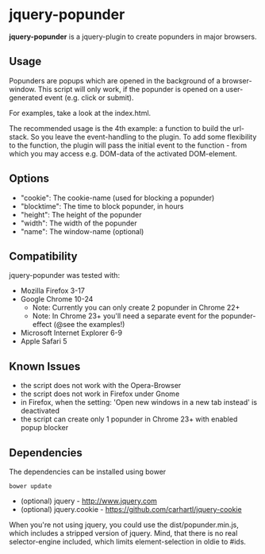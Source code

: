 jquery-popunder
=====

**jquery-popunder** is a jquery-plugin to create popunders in major browsers.

Usage
-----

Popunders are popups which are opened in the background of a browser-window.
This script will only work, if the popunder is opened on a user-generated event (e.g. click or submit).

For examples, take a look at the index.html.

The recommended usage is the 4th example: a function to build the url-stack.
So you leave the event-handling to the plugin. To add some flexibility to the function, the plugin will pass the initial event to the function - from which you may access e.g. DOM-data of the activated DOM-element.

Options
-------
- "cookie": The cookie-name (used for blocking a popunder)
- "blocktime": The time to block popunder, in hours
- "height": The height of the popunder
- "width": The width of the popunder
- "name": The window-name (optional)

Compatibility
-------

jquery-popunder was tested with:
- Mozilla Firefox 3-17
- Google Chrome 10-24
  - Note: Currently you can only create 2 popunder in Chrome 22+
  - Note: In Chrome 23+ you'll need a separate event for the popunder-effect (@see the examples!)
- Microsoft Internet Explorer 6-9
- Apple Safari 5

Known Issues
-------
- the script does not work with the Opera-Browser
- the script does not work in Firefox under Gnome
- in Firefox, when the setting: 'Open new windows in a new tab instead' is deactivated
- the script can create only 1 popunder in Chrome 23+ with enabled popup blocker

Dependencies
-------
The dependencies can be installed using bower

    bower update

- (optional) jquery - http://www.jquery.com
- (optional) jquery.cookie - https://github.com/carhartl/jquery-cookie

When you're not using jquery, you could use the dist/popunder.min.js, which includes a stripped version of jquery. Mind, that there is no real selector-engine included, which limits element-selection in oldie to #ids.
